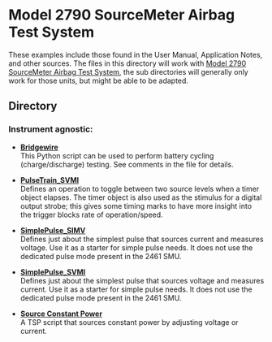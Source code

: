 # Model 2790 SourceMeter Airbag Test System

These examples include those found in the User Manual, Application Notes, and other sources. The files in this directory will work with [Model 2790 SourceMeter Airbag Test System](https://www.tek.com/en/products/keithley/source-measure-units/2400-graphical-series-sourcemeter), the sub directories will generally only work for those units, but might be able to be adapted. 

## Directory

### Instrument agnostic:

* **[Bridgewire](./Airbag_Bridgewire.py)**  
This Python script can be used to perform battery cycling (charge/discharge) testing. See comments in the file for details. 

* **[PulseTrain_SVMI](./PulseTrain_SVMI.tsp)**  
Defines an operation to toggle between two source levels when a timer object elapses. The timer object is also used as the stimulus for a digital output strobe; this gives some timing marks to have more insight into the trigger blocks rate of operation/speed.

* **[SimplePulse_SIMV](./SimplePulse_SIMV.tsp)**  
Defines just about the simplest pulse that sources current and measures voltage. Use it as a starter for simple pulse needs. It does not use the dedicated pulse mode present in the 2461 SMU.

* **[SimplePulse_SVMI](./SimplePulse_SVMI.tsp)**  
Defines just about the simplest pulse that sources voltage and measures current. Use it as a starter for simple pulse needs. It does not use the dedicated pulse mode present in the 2461 SMU.

* **[Source Constant Power](./SourceConstantPower24xx.tsp)**  
A TSP script that sources constant power by adjusting voltage or current.
